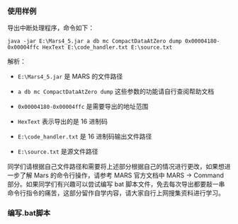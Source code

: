 ### **使用样例**

导出中断处理程序，命令如下：

```
java -jar E:\Mars4_5.jar a db mc CompactDataAtZero dump 0x00004180-0x00004ffc HexText E:\code_handler.txt E:\source.txt
```

解析：

- `E:\Mars4_5.jar` 是 MARS 的文件路径

- `a db mc CompactDataAtZero dump` 这些参数的功能请自行查阅帮助文档

- `0x00004180-0x00004ffc` 是需要导出的地址范围

- `HexText` 表示导出的是 16 进制码

- `E:\code_handler.txt` 是 16 进制码输出文件路径

- `E:\source.txt` 是源文件路径

同学们请根据自己文件路径和需要将上述部分根据自己的情况进行更改，如果想进一步了解 Mars 的命令行操作，请参考 MARS 官方文档中 MARS -> Command 部分。如果同学们有兴趣可以尝试编写 bat 脚本文件，免去每次导出都要敲一串命令行指令的痛苦，这部分留作自学内容，请大家自行上网搜集资料进行学习。

### 编写.bat脚本

